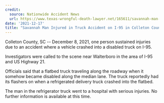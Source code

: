 ```yaml
---
credit:
  source: Nationwide Accident News
  url: https://www.texas-wrongful-death-lawyer.net/165611/savannah-man-truck-accident-colleton-county-sc-i-95-walterboro.htm
date: '2021-12-17'
title: "Savannah Man Injured in Truck Accident on I-95 in Colleton County, SC"
---
```

Colleton County, SC -- December 8, 2021, one person sustained injuries due to an accident where a vehicle crashed into a disabled truck on I-95.

Investigators were called to the scene near Walterboro in the area of I-95 and US Highway 21.

Officials said that a flatbed truck traveling along the roadway when it somehow became disabled along the median lane. The truck reportedly had its flashers on when a refrigerated delivery truck crashed into the flatbed.

The man in the refrigerator truck went to a hospital with serious injuries. No further information is available at this time.
